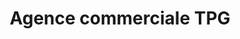 ---
title: "Agence commerciale TPG"
url: /geneve/agence-commerciale-tpg-rond-point-de-rive/
shop: Tickets
---